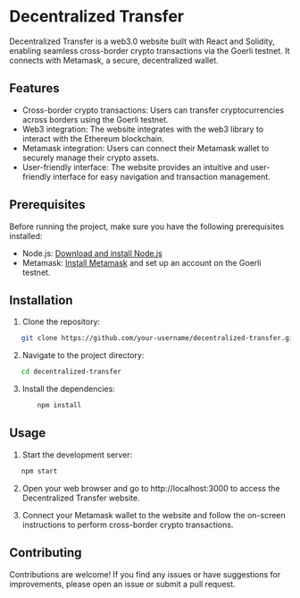 # Decentralized Transfer

Decentralized Transfer is a web3.0 website built with React and Solidity, enabling seamless cross-border crypto transactions via the Goerli testnet. It connects with Metamask, a secure, decentralized wallet.

## Features

- Cross-border crypto transactions: Users can transfer cryptocurrencies across borders using the Goerli testnet.
- Web3 integration: The website integrates with the web3 library to interact with the Ethereum blockchain.
- Metamask integration: Users can connect their Metamask wallet to securely manage their crypto assets.
- User-friendly interface: The website provides an intuitive and user-friendly interface for easy navigation and transaction management.

## Prerequisites

Before running the project, make sure you have the following prerequisites installed:

- Node.js: [Download and install Node.js](https://nodejs.org/en/download/)
- Metamask: [Install Metamask](https://metamask.io/) and set up an account on the Goerli testnet.

## Installation

1. Clone the repository:

```bash
   git clone https://github.com/your-username/decentralized-transfer.git
```

2. Navigate to the project directory:

```bash
   cd decentralized-transfer
```

3. Install the dependencies:

```bash
       npm install
```

## Usage

1. Start the development server:

```bash
   npm start
```

2. Open your web browser and go to http://localhost:3000 to access the Decentralized Transfer website.

3. Connect your Metamask wallet to the website and follow the on-screen instructions to perform cross-border crypto transactions.

## Contributing

Contributions are welcome! If you find any issues or have suggestions for improvements, please open an issue or submit a pull request.

